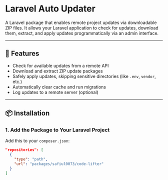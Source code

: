 # Laravel Auto Updater

A Laravel package that enables remote project updates via downloadable ZIP files. It allows your Laravel application to check for updates, download them, extract, and apply updates programmatically via an admin interface.

---

## 🚀 Features

- Check for available updates from a remote API
- Download and extract ZIP update packages
- Safely apply updates, skipping sensitive directories (like `.env`, `vendor`, etc.)
- Automatically clear cache and run migrations
- Log updates to a remote server (optional)

---

## 📦 Installation

### 1. Add the Package to Your Laravel Project

Add this to your `composer.json`:

```json
"repositories": [
  {
    "type": "path",
    "url": "packages/safiul0073/code-lifter"
  }
]
